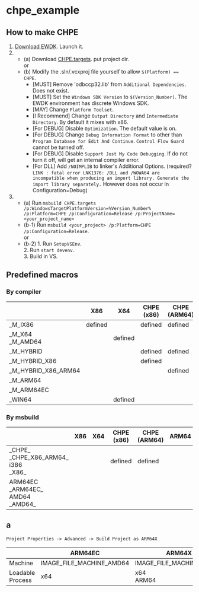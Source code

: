 # chpe_example

## How to make CHPE
1. [Download EWDK](https://docs.microsoft.com/windows-hardware/drivers/develop/using-the-enterprise-wdk). Launch it.  
2. - (a) Download [CHPE.targets](CHPE.targets). put project dir.  
     or
   - (b) Modify the .sln/.vcxproj file yourself to allow ``$(Platform) == CHPE``.  
     - \[MUST\] Remove 'odbccp32.lib' from ``Additional Dependencies``. Does not exist.
     - \[MUST\] Set the ``Windows SDK Version`` to ``$(Version_Number)``. The EWDK environment has discrete Windows SDK.
     - \[MAY\] Change ``Platform Toolset``.
     - \[I Recommend\] Change ``Output Directory`` and ``Intermediate Directory``. By default it mixes with x86. 
     - \[For DEBUG\] Disable ``Optimization``. The default value is on.
     - \[For DEBUG\] Change ``Debug Information Format`` to other than ``Program Database for Edit And Continue``. ``Control Flow Guard`` cannot be turned off.
     - \[For DEBUG\] Disable ``Support Just My Code Debugging``. If do not turn it off, will get an internal compiler error.
     - \[For DLL\] Add ``/NOIMPLIB`` to linker's Additional Options. (required? ``LINK : fatal error LNK1376: /DLL and /WOWA64 are incompatible when producing an import library. Generate the import library separately.`` However does not occur in Configuration=Debug)
3. - (a) Run ``msbuild CHPE.targets /p:WindowsTargetPlatformVersion=%Version_Number% /p:Platform=CHPE /p:Configuration=Release /p:ProjectName=<your_project_name>``
   - (b-1) Run ``msbuild <your_project> /p:Platform=CHPE /p:Configuration=Release``.  
           or
   - (b-2) 1. Run ``SetupVSEnv``.  
           2. Run ``start devenv``.  
           3. Build in VS.  

## Predefined macros

### By compiler

| | X86 | X64 | CHPE<br>(x86) | CHPE<br>(ARM64) | ARM64 | ARM64EC |
| --- | --- | --- | --- | --- | --- | --- |
| \_M_IX86 | defined | | defined | defined |
| \_M_X64<br>\_M_AMD64 | | defined | | | | defined |
| \_M_HYBRID | | | defined | defined | | |
| \_M_HYBRID_X86 | | | defined | | |
| \_M_HYBRID_X86_ARM64 | | | | defined | | |
| \_M_ARM64 | | | | | defined | |
| \_M_ARM64EC | | | | | | defined |
| \_WIN64 | | defined | | | defined | defined |

### By msbuild

| | X86 | X64 | CHPE<br>(x86) | CHPE<br>(ARM64) | ARM64 | ARM64EC
| --- | --- | --- | --- | --- | --- | --- |
| \_CHPE_<br>\_CHPE_X86_ARM64_<br>i386<br>\_X86_ | | | defined | defined | | |
| ARM64EC<br>\_ARM64EC_<br>AMD64<br>\_AMD64_ | | | | | | defined |

## a

``Project Properties -> Advanced -> Build Project as ARM64X``

| | ARM64EC | ARM64X |
| --- | --- | --- |
| Machine | IMAGE_FILE_MACHINE_AMD64 | IMAGE_FILE_MACHINE_ARM64 |
| Loadable Process | x64 | x64<br>ARM64 |
